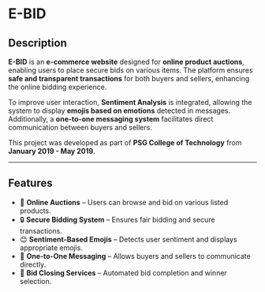 # E-BID

## Description
**E-BID** is an **e-commerce website** designed for **online product auctions**, enabling users to place secure bids on various items. The platform ensures **safe and transparent transactions** for both buyers and sellers, enhancing the online bidding experience.

To improve user interaction, **Sentiment Analysis** is integrated, allowing the system to display **emojis based on emotions** detected in messages. Additionally, a **one-to-one messaging system** facilitates direct communication between buyers and sellers.

This project was developed as part of **PSG College of Technology** from **January 2019 - May 2019**.

---

## Features
- 🛒 **Online Auctions** – Users can browse and bid on various listed products.
- 🔒 **Secure Bidding System** – Ensures fair bidding and secure transactions.
- 😊 **Sentiment-Based Emojis** – Detects user sentiment and displays appropriate emojis.
- 💬 **One-to-One Messaging** – Allows buyers and sellers to communicate directly.
- 📢 **Bid Closing Services** – Automated bid completion and winner selection.
